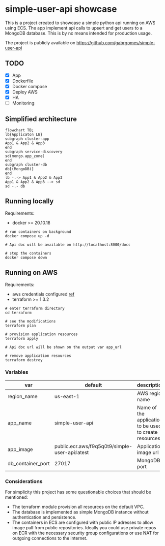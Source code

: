 # simple-user-api showcase
This is a project created to showcase a simple python api running on AWS using ECS. The app implement api calls to upsert and get users to a MongoDB database. This is by no means intended for production usage.

The project is publicly available on https://github.com/gabrgomes/simple-user-api

## TODO
- [x] App
- [x] Dockerfile
- [x] Docker compose
- [x] Deploy AWS
- [x] HA
- [ ] Monitoring

## Simplified architecture
```mermaid
flowchart TB;
lb{Applicaton LB}
subgraph cluster-app
App1 & App2 & App3
end
subgraph service-discovery
sd(mongo.app_zone)
end
subgraph cluster-db
db[(MongoDB)]
end
lb -.-> App1 & App2 & App3
App1 & App2 & App3 --> sd
sd -.- db
```
## Running locally
Requirements:
- docker >= 20.10.18
  
```shell
# run containers on background
docker compose up -d

# Api doc will be available on http://localhost:8000/docs

# stop the containers
docker compose down
```

## Running on AWS
Requirements:
- aws credentials configured [ref](https://registry.terraform.io/providers/hashicorp/aws/latest/docs#authentication-and-configuration)
- terraform >= 1.3.2

```shell
# enter terraform directory
cd terraform

# see the modifications 
terraform plan

# provision application resources
terraform apply

# Api doc url will be shown on the output var app_url

# remove application resources
terraform destroy
```
### Variables
| var | default  | description |
|---|---|---|
| region_name  | us-east-1  | AWS region name  |
|  app_name |  simple-user-api |  Name of the application to be used to create resources. |
|  app_image | public.ecr.aws/f9q5q0t9/simple-user-api:latest  | Application image url |
|  db_container_port |  27017 | MongoDB port |

### Considerations
For simplicity this project has some questionable choices that should be mentioned:
- The terraform module provision all resources on the default VPC.
- The database is implemented as simple MongoDB instance without authentication and persistence.
- The containers in ECS are configured with public IP adresses to allow image pull from public repositories. Ideally you could use private repos on ECR with the necessary security group configurations or use NAT for outgoing connections to the internet.
